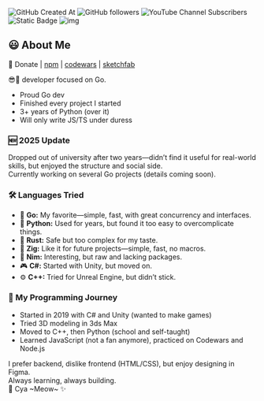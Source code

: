 ![GitHub Created At](https://shields.io./github/created-at/PixelSymbols/PixelSymbols?style=for-the-badge)
![GitHub followers](https://shields.io./github/followers/PixelSymbols?style=for-the-badge&color=cyan)
![YouTube Channel Subscribers](https://shields.io./youtube/channel/subscribers/UCrOLPqWB4F6ecOgfe0M2T3g?style=for-the-badge)
![Static Badge](https://shields.io./badge/x-x?style=for-the-badge&label=Twitter&labelColor=black&color=black&link=https%3A%2F%2Fx.com%2Fpixelsymbols)
![img](https://www.codewars.com/users/PIXSYM/badges/large)

## 😃 About Me

🍩 Donate | [npm](https://www.npmjs.com/~pixelsymbols) | [codewars](https://www.codewars.com/users/PIXSYM) | [sketchfab](https://sketchfab.com/pixelsymbols)

😎🦫 developer focused on Go.  
- Proud Go dev  
- Finished every project I started  
- 3+ years of Python (over it)  
- Will only write JS/TS under duress

### 🆕 2025 Update
Dropped out of university after two years—didn’t find it useful for real-world skills, but enjoyed the structure and social side.  
Currently working on several Go projects (details coming soon).


### 🛠️ Languages Tried
- 🐹 **Go:** My favorite—simple, fast, with great concurrency and interfaces.
- 🐍 **Python:** Used for years, but found it too easy to overcomplicate things.
- 🦀 **Rust:** Safe but too complex for my taste.
- 🦎 **Zig:** Like it for future projects—simple, fast, no macros.
- 🦕 **Nim:** Interesting, but raw and lacking packages.
- 🎮 **C#:** Started with Unity, but moved on.
- ⚙️ **C++:** Tried for Unreal Engine, but didn’t stick.

### 🚀 My Programming Journey
- Started in 2019 with C# and Unity (wanted to make games)
- Tried 3D modeling in 3ds Max
- Moved to C++, then Python (school and self-taught)
- Learned JavaScript (not a fan anymore), practiced on Codewars and Node.js

I prefer backend, dislike frontend (HTML/CSS), but enjoy designing in Figma.  
Always learning, always building.  
💖 Cya \~Meow\~ ✨
